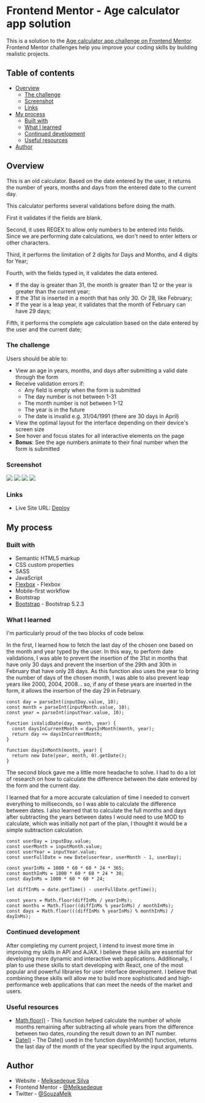 # Frontend Mentor - Age calculator app solution

This is a solution to the [Age calculator app challenge on Frontend Mentor](https://www.frontendmentor.io/challenges/age-calculator-app-dF9DFFpj-Q). Frontend Mentor challenges help you improve your coding skills by building realistic projects. 

## Table of contents

- [Overview](#overview)
  - [The challenge](#the-challenge)
  - [Screenshot](#screenshot)
  - [Links](#links)
- [My process](#my-process)
  - [Built with](#built-with)
  - [What I learned](#what-i-learned)
  - [Continued development](#continued-development)
  - [Useful resources](#useful-resources)
- [Author](#author)

## Overview

This is an old calculator. Based on the date entered by the user, it returns the number of years, months and days from the entered date to the current day.

This calculator performs several validations before doing the math.

First it validates if the fields are blank.

Second, it uses REGEX to allow only numbers to be entered into fields. Since we are performing date calculations, we don't need to enter letters or other characters.

Third, it performs the limitation of 2 digits for Days and Months, and 4 digits for Year;

Fourth, with the fields typed in, it validates the data entered.
- If the day is greater than 31, the month is greater than 12 or the year is greater than the current year;
- If the 31st is inserted in a month that has only 30. Or 28, like February;
- If the year is a leap year, it validates that the month of February can have 29 days;

Fifth, it performs the complete age calculation based on the date entered by the user and the current date;

### The challenge

Users should be able to:

- View an age in years, months, and days after submitting a valid date through the form
- Receive validation errors if:
  - Any field is empty when the form is submitted
  - The day number is not between 1-31
  - The month number is not between 1-12
  - The year is in the future
  - The date is invalid e.g. 31/04/1991 (there are 30 days in April)
- View the optimal layout for the interface depending on their device's screen size
- See hover and focus states for all interactive elements on the page
- **Bonus**: See the age numbers animate to their final number when the form is submitted

### Screenshot

![](./screenshots/mobile-clear.png)
![](./screenshots/mobile-calculated.png)
![](./screenshots/desktop-clear.png)
![](./screenshots/desktop-calculated.png)

### Links

- Live Site URL: [Deploy](https://melksedeque.github.io/age-calculator-app/)

## My process

### Built with

- Semantic HTML5 markup
- CSS custom properties
- SASS
- JavaScript
- [Flexbox](https://css-tricks.com/snippets/css/a-guide-to-flexbox/) - Flexbox
- Mobile-first workflow
- Bootstrap
- [Bootstrap](https://getbootstrap.com/) - Bootstrap 5.2.3

### What I learned

I'm particularly proud of the two blocks of code below.

In the first, I learned how to fetch the last day of the chosen one based on the month and year typed by the user. In this way, to perform date validations, I was able to prevent the insertion of the 31st in months that have only 30 days and prevent the insertion of the 29th and 30th in February that have only 28 days. As this function also uses the year to bring the number of days of the chosen month, I was able to also prevent leap years like 2000, 2004, 2008... so, if any of these years are inserted in the form, it allows the insertion of the day 29 in February.

```JS
const day = parseInt(inputDay.value, 10);
const month = parseInt(inputMonth.value, 10);
const year = parseInt(inputYear.value, 10);

function isValidDate(day, month, year) {
  const daysInCurrentMonth = daysInMonth(month, year);
  return day <= daysInCurrentMonth;
}
  
function daysInMonth(month, year) {
  return new Date(year, month, 0).getDate();
}
```

The second block gave me a little more headache to solve. I had to do a lot of research on how to calculate the difference between the date entered by the form and the current day.

I learned that for a more accurate calculation of time I needed to convert everything to milliseconds, so I was able to calculate the difference between dates. I also learned that to calculate the full months and days after subtracting the years between dates I would need to use MOD to calculate, which was initially not part of the plan, I thought it would be a simple subtraction calculation.

```JS
const userDay = inputDay.value;
const userMonth = inputMonth.value;
const userYear = inputYear.value;
const userFullDate = new Date(userYear, userMonth - 1, userDay);

const yearInMs = 1000 * 60 * 60 * 24 * 365;
const monthInMs = 1000 * 60 * 60 * 24 * 30;
const dayInMs = 1000 * 60 * 60 * 24;

let diffInMs = date.getTime() - userFullDate.getTime();

const years = Math.floor(diffInMs / yearInMs);
const months = Math.floor((diffInMs % yearInMs) / monthInMs);
const days = Math.floor(((diffInMs % yearInMs) % monthInMs) / dayInMs);
```

### Continued development

After completing my current project, I intend to invest more time in improving my skills in API and AJAX. I believe these skills are essential for developing more dynamic and interactive web applications. Additionally, I plan to use these skills to start developing with React, one of the most popular and powerful libraries for user interface development. I believe that combining these skills will allow me to build more sophisticated and high-performance web applications that can meet the needs of the market and users.

### Useful resources

- [Math.floor()](https://www.w3schools.com/jsref/jsref_floor.asp) - This function helped calculate the number of whole months remaining after subtracting all whole years from the difference between two dates, rounding the result down to an INT number.
- [Date()](https://www.w3schools.com/js/js_date_methods.asp) - The Date() used in the function daysInMonth() function, returns the last day of the month of the year specified by the input arguments.

## Author

- Website - [Melksedeque Silva](https://github.com/Melksedeque/)
- Frontend Mentor - [@Melksedeque](https://www.frontendmentor.io/profile/Melksedeque)
- Twitter - [@SouzaMelk](https://twitter.com/SouzaMelk)
